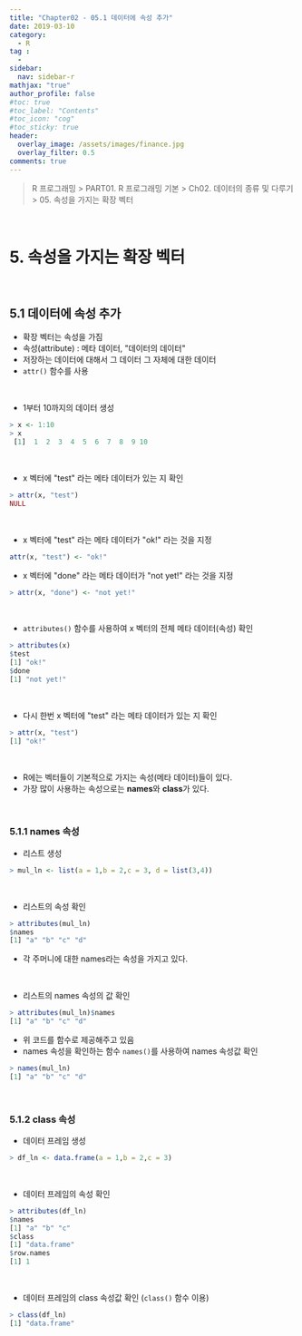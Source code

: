 ```yaml
---
title: "Chapter02 - 05.1 데이터에 속성 추가"
date: 2019-03-10
category:
  - R
tag :
  -
sidebar:
  nav: sidebar-r
mathjax: "true"
author_profile: false
#toc: true
#toc_label: "Contents"
#toc_icon: "cog"
#toc_sticky: true
header:
  overlay_image: /assets/images/finance.jpg
  overlay_filter: 0.5
comments: true
---
```

> R 프로그래밍 > PART01. R 프로그래밍 기본 > Ch02. 데이터의 종류 및 다루기 > 05. 속성을 가지는 확장 벡터

<br>

# 5. 속성을 가지는 확장 벡터

<br>

## 5.1 데이터에 속성 추가

- 확장 벡터는 속성을 가짐
- 속성(attribute) : 메타 데이터, "데이터의 데이터"
- 저장하는 데이터에 대해서 그 데이터 그 자체에 대한 데이터
- `attr()` 함수를 사용  

<br>

- 1부터 10까지의 데이터 생성
```R
> x <- 1:10
> x
 [1]  1  2  3  4  5  6  7  8  9 10
```

<br>

- x 벡터에 "test" 라는 메타 데이터가 있는 지 확인
```R
> attr(x, "test")
NULL
```

<br>

- x 벡터에 "test" 라는 메타 데이터가 "ok!" 라는 것을 지정
```R
attr(x, "test") <- "ok!"
```

- x 벡터에 "done" 라는 메타 데이터가 "not yet!" 라는 것을 지정
```R
> attr(x, "done") <- "not yet!"
```

<br>

- `attributes()` 함수를 사용하여 x 벡터의 전체 메타 데이터(속성) 확인
```R
> attributes(x)
$test
[1] "ok!"
$done
[1] "not yet!"
```

<br>

- 다시 한번 x 벡터에 "test" 라는 메타 데이터가 있는 지 확인
```R
> attr(x, "test")
[1] "ok!"
```

<br>

- R에는 벡터들이 기본적으로 가지는 속성(메타 데이터)들이 있다.
- 가장 많이 사용하는 속성으로는 **names**와 **class**가 있다.

<br>

### 5.1.1 names 속성

- 리스트 생성
```R
> mul_ln <- list(a = 1,b = 2,c = 3, d = list(3,4))
```

<br>

- 리스트의 속성 확인
```R
> attributes(mul_ln)
$names
[1] "a" "b" "c" "d"
```
- 각 주머니에 대한 names라는 속성을 가지고 있다.

<br>

- 리스트의 names 속성의 값 확인
```R
> attributes(mul_ln)$names
[1] "a" "b" "c" "d"
```

- 위 코드를 함수로 제공해주고 있음
- names 속성을 확인하는 함수 `names()`를 사용하여 names 속성값 확인
```R
> names(mul_ln)
[1] "a" "b" "c" "d"
```

<br>

### 5.1.2 class 속성

- 데이터 프레임 생성
```R
> df_ln <- data.frame(a = 1,b = 2,c = 3)
```

<br>

- 데이터 프레임의 속성 확인
```R
> attributes(df_ln)
$names
[1] "a" "b" "c"
$class
[1] "data.frame"
$row.names
[1] 1
```

<br>

- 데이터 프레임의 class 속성값 확인 (`class()` 함수 이용)
```R
> class(df_ln)
[1] "data.frame"
```
